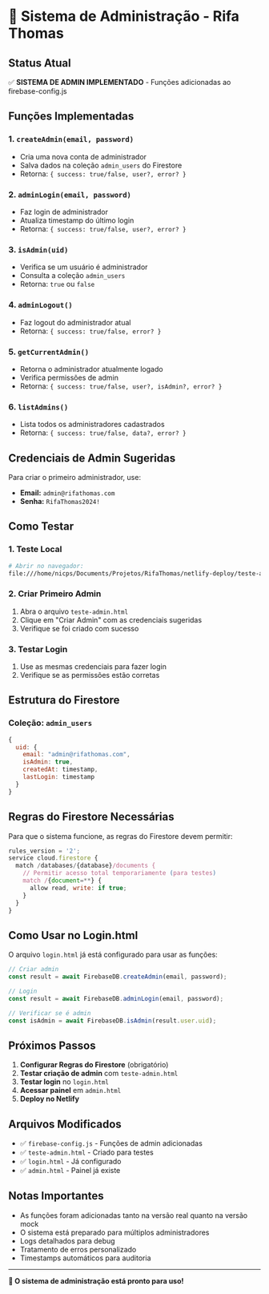 # 🔐 Sistema de Administração - Rifa Thomas

## Status Atual
✅ **SISTEMA DE ADMIN IMPLEMENTADO** - Funções adicionadas ao firebase-config.js

## Funções Implementadas

### 1. `createAdmin(email, password)`
- Cria uma nova conta de administrador
- Salva dados na coleção `admin_users` do Firestore
- Retorna: `{ success: true/false, user?, error? }`

### 2. `adminLogin(email, password)`
- Faz login de administrador
- Atualiza timestamp do último login
- Retorna: `{ success: true/false, user?, error? }`

### 3. `isAdmin(uid)`
- Verifica se um usuário é administrador
- Consulta a coleção `admin_users`
- Retorna: `true` ou `false`

### 4. `adminLogout()`
- Faz logout do administrador atual
- Retorna: `{ success: true/false, error? }`

### 5. `getCurrentAdmin()`
- Retorna o administrador atualmente logado
- Verifica permissões de admin
- Retorna: `{ success: true/false, user?, isAdmin?, error? }`

### 6. `listAdmins()`
- Lista todos os administradores cadastrados
- Retorna: `{ success: true/false, data?, error? }`

## Credenciais de Admin Sugeridas

Para criar o primeiro administrador, use:
- **Email:** `admin@rifathomas.com`
- **Senha:** `RifaThomas2024!`

## Como Testar

### 1. Teste Local
```bash
# Abrir no navegador:
file:///home/nicps/Documents/Projetos/RifaThomas/netlify-deploy/teste-admin.html
```

### 2. Criar Primeiro Admin
1. Abra o arquivo `teste-admin.html`
2. Clique em "Criar Admin" com as credenciais sugeridas
3. Verifique se foi criado com sucesso

### 3. Testar Login
1. Use as mesmas credenciais para fazer login
2. Verifique se as permissões estão corretas

## Estrutura do Firestore

### Coleção: `admin_users`
```javascript
{
  uid: {
    email: "admin@rifathomas.com",
    isAdmin: true,
    createdAt: timestamp,
    lastLogin: timestamp
  }
}
```

## Regras do Firestore Necessárias

Para que o sistema funcione, as regras do Firestore devem permitir:

```javascript
rules_version = '2';
service cloud.firestore {
  match /databases/{database}/documents {
    // Permitir acesso total temporariamente (para testes)
    match /{document=**} {
      allow read, write: if true;
    }
  }
}
```

## Como Usar no Login.html

O arquivo `login.html` já está configurado para usar as funções:

```javascript
// Criar admin
const result = await FirebaseDB.createAdmin(email, password);

// Login
const result = await FirebaseDB.adminLogin(email, password);

// Verificar se é admin
const isAdmin = await FirebaseDB.isAdmin(result.user.uid);
```

## Próximos Passos

1. **Configurar Regras do Firestore** (obrigatório)
2. **Testar criação de admin** com `teste-admin.html`
3. **Testar login** no `login.html`
4. **Acessar painel** em `admin.html`
5. **Deploy no Netlify**

## Arquivos Modificados

- ✅ `firebase-config.js` - Funções de admin adicionadas
- ✅ `teste-admin.html` - Criado para testes
- ✅ `login.html` - Já configurado
- ✅ `admin.html` - Painel já existe

## Notas Importantes

- As funções foram adicionadas tanto na versão real quanto na versão mock
- O sistema está preparado para múltiplos administradores
- Logs detalhados para debug
- Tratamento de erros personalizado
- Timestamps automáticos para auditoria

---

**🚀 O sistema de administração está pronto para uso!**
